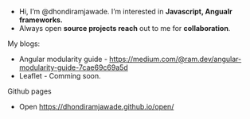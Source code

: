 
 - Hi, I’m @dhondiramjawade. I’m interested in **Javascript, Angualr frameworks.**
 - Always open **source projects reach** out to me for **collaboration**.

My blogs:
- Angular modularity guide - https://medium.com/@ram.dev/angular-modularity-guide-7cae69c69a5d
- Leaflet - Comming soon.

Github pages
- Open https://dhondiramjawade.github.io/open/
<!---
dhondiramjawade/dhondiramjawade is a ✨ special ✨ repository because its `README.md` (this file) appears on your GitHub profile.
You can click the Preview link to take a look at your changes.
--->

